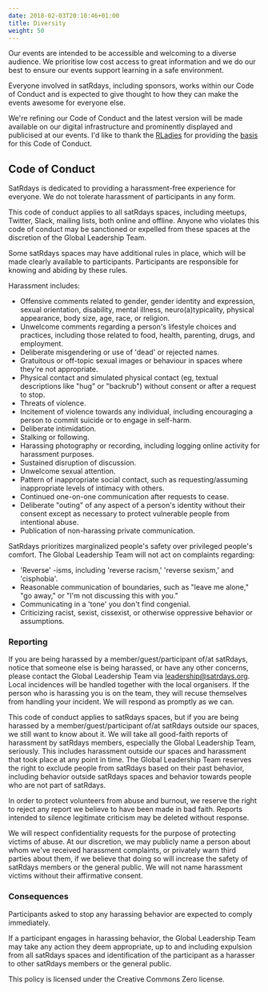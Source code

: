```yaml
---
date: 2018-02-03T20:10:46+01:00
title: Diversity
weight: 50
---
```


Our events are intended to be accessible and welcoming to a diverse audience. We prioritise low cost access to great information and we do our best to ensure our events support learning in a safe environment.

Everyone involved in satRdays, including sponsors, works within our Code of Conduct and is expected to give thought to how they can make the events awesome for everyone else. 

We're refining our Code of Conduct and the latest version will be made available on our digital infrastructure and prominently displayed and publicised at our events. I'd like to thank the [RLadies](//r-ladies.org) for providing the [basis](//github.com/rladies/starter-kit/wiki/Code-of-Conduct) for this Code of Conduct.

## Code of Conduct
SatRdays is dedicated to providing a harassment-free experience for everyone. We do not tolerate harassment of participants in any form.

This code of conduct applies to all satRdays spaces, including meetups, Twitter, Slack, mailing lists, both online and offline. Anyone who violates this code of conduct may be sanctioned or expelled from these spaces at the discretion of the Global Leadership Team.

Some satRdays spaces may have additional rules in place, which will be made clearly available to participants. Participants are responsible for knowing and abiding by these rules.

Harassment includes:

- Offensive comments related to gender, gender identity and expression, sexual orientation, disability, mental illness, neuro(a)typicality, physical appearance, body size, age, race, or religion.
- Unwelcome comments regarding a person's lifestyle choices and practices, including those related to food, health, parenting, drugs, and employment.
- Deliberate misgendering or use of 'dead' or rejected names.
- Gratuitous or off-topic sexual images or behaviour in spaces where they're not appropriate.
- Physical contact and simulated physical contact (eg, textual descriptions like "hug" or "backrub") without consent or after a request to stop.
- Threats of violence.
- Incitement of violence towards any individual, including encouraging a person to commit suicide or to engage in self-harm.
- Deliberate intimidation.
- Stalking or following.
- Harassing photography or recording, including logging online activity for harassment purposes.
- Sustained disruption of discussion.
- Unwelcome sexual attention.
- Pattern of inappropriate social contact, such as requesting/assuming inappropriate levels of intimacy with others.
- Continued one-on-one communication after requests to cease.
- Deliberate "outing" of any aspect of a person's identity without their consent except as necessary to protect vulnerable people from intentional abuse.
- Publication of non-harassing private communication.

SatRdays prioritizes marginalized people's safety over privileged people's comfort. The Global Leadership Team will not act on complaints regarding:

- 'Reverse' -isms, including 'reverse racism,' 'reverse sexism,' and 'cisphobia'.
- Reasonable communication of boundaries, such as "leave me alone," "go away," or "I'm not discussing this with you."
- Communicating in a 'tone' you don't find congenial.
- Criticizing racist, sexist, cissexist, or otherwise oppressive behavior or assumptions.

### Reporting
If you are being harassed by a member/guest/participant of/at satRdays, notice that someone else is being harassed, or have any other concerns, please contact the Global Leadership Team via [leadership@satrdays.org](mailto://leadership@satrdays.org). Local incidences will be handled together with the local organisers. If the person who is harassing you is on the team, they will recuse themselves from handling your incident. We will respond as promptly as we can.

This code of conduct applies to satRdays spaces, but if you are being harassed by a member/guest/participant of/at satRdays outside our spaces, we still want to know about it. We will take all good-faith reports of harassment by satRdays members, especially the Global Leadership Team, seriously. This includes harassment outside our spaces and harassment that took place at any point in time. The Global Leadership Team reserves the right to exclude people from satRdays based on their past behavior, including behavior outside satRdays spaces and behavior towards people who are not part of satRdays.

In order to protect volunteers from abuse and burnout, we reserve the right to reject any report we believe to have been made in bad faith. Reports intended to silence legitimate criticism may be deleted without response.

We will respect confidentiality requests for the purpose of protecting victims of abuse. At our discretion, we may publicly name a person about whom we've received harassment complaints, or privately warn third parties about them, if we believe that doing so will increase the safety of satRdays members or the general public. We will not name harassment victims without their affirmative consent.

### Consequences
Participants asked to stop any harassing behavior are expected to comply immediately.

If a participant engages in harassing behavior, the Global Leadership Team may take any action they deem appropriate, up to and including expulsion from all satRdays spaces and identification of the participant as a harasser to other satRdays members or the general public.

This policy is licensed under the Creative Commons Zero license.
